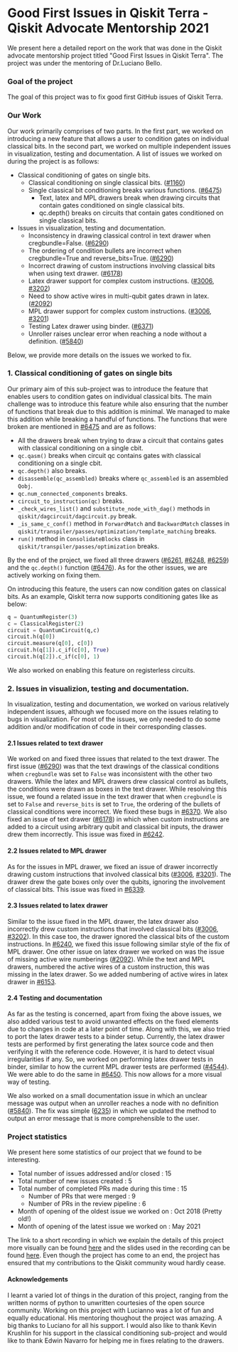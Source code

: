 # Good First Issues in Qiskit Terra - Qiskit Advocate Mentorship 2021
We present here a detailed report on the work that was done in the Qiskit advocate mentorship project titled "Good First Issues in Qiskit Terra". The project was under the mentoring of Dr.Luciano Bello.

### Goal of the project
The goal of this project was to fix good first GitHub issues of Qiskit Terra.

### Our Work
Our work primarily comprises of two parts. In the first part, we worked on introducing a new feature that allows a user to condition gates on individual classical bits. In the second part, we worked on multiple independent issues in visualization, testing and documentation. A list of issues we worked on during the project is as follows:

- Classical conditioning of gates on single bits.
    - Classical conditioning on single classical bits. ([#1160](https://github.com/Qiskit/qiskit-terra/issues/1160))
    - Single classical bit conditioning breaks various functions. ([#6475](https://github.com/Qiskit/qiskit-terra/issues/6475))
        - Text, latex and MPL drawers break when drawing circuits that contain gates conditioned on single classical bits.
        - qc.depth() breaks on circuits that contain gates conditioned on single classical bits.
- Issues in visualization, testing and documentation.
    - Inconsistency in drawing classical control in text drawer when cregbundle=False. ([#6290](https://github.com/Qiskit/qiskit-terra/issues/6290))
    - The ordering of condition bullets are incorrect when cregbundle=True and reverse_bits=True. ([#6290](https://github.com/Qiskit/qiskit-terra/issues/6290))
    - Incorrect drawing of custom instructions involving classical bits when using text drawer. ([#6178](https://github.com/Qiskit/qiskit-terra/issues/6178))
    - Latex drawer support for complex custom instructions. ([#3006](https://github.com/Qiskit/qiskit-terra/issues/3006), [#3202](https://github.com/Qiskit/qiskit-terra/issues/3202))
    - Need to show active wires in multi-qubit gates drawn in latex. ([#2092](https://github.com/Qiskit/qiskit-terra/issues/2092))
    - MPL drawer support for complex custom instructions. ([#3006](https://github.com/Qiskit/qiskit-terra/issues/3006), [#3201](https://github.com/Qiskit/qiskit-terra/issues/3201))
    - Testing Latex drawer using binder. ([#6371](https://github.com/Qiskit/qiskit-terra/issues/6371))
    - Unroller raises unclear error when reaching a node without a definition. ([#5840](https://github.com/Qiskit/qiskit-terra/issues/5840))

Below, we provide more details on the issues we worked to fix.

### 1. Classical conditioning of gates on single bits
Our primary aim of this sub-project was to introduce the feature that enables users to condition gates on individual classical bits. The main challenge was to introduce this feature while also ensuring that the number of functions that break due to this addition is minimal. We managed to make this addition while breaking a handful of functions. The functions that were broken are mentioned in [#6475](https://github.com/Qiskit/qiskit-terra/issues/6475) and are as follows:
- All the drawers break when trying to draw a circuit that contains gates with classical conditioning on a single cbit.
- ```qc.qasm()``` breaks when circuit qc contains gates with classical conditioning on a single cbit.
- ```qc.depth()``` also breaks.
- ```disassemble(qc_assembled)``` breaks where ```qc_assembled``` is an assembled ```Qobj```.
- ```qc.num_connected_components``` breaks.
- ```circuit_to_instruction(qc)``` breaks.
- ```_check_wires_list()``` and ```substitute_node_with_dag()``` methods in ```qiskit/dagcircuit/dagcircuit.py``` break.
- ```_is_same_c_conf()``` method in ```ForwardMatch``` and ```BackwardMatch``` classes in ```qiskit/transpiler/passes/optimization/template_matching``` breaks.
- ```run()``` method in ```ConsolidateBlocks``` class in ```qiskit/transpiler/passes/optimization``` breaks.

By the end of the project, we fixed all three drawers ([#6261](https://github.com/Qiskit/qiskit-terra/pull/6261), [#6248](https://github.com/Qiskit/qiskit-terra/pull/6248), [#6259](https://github.com/Qiskit/qiskit-terra/pull/6259)) and the ```qc.depth()``` function ([#6476](https://github.com/Qiskit/qiskit-terra/pull/6476)). As for the other issues, we are actively working on fixing them.

On introducing this feature, the users can now condition gates on classical bits. As an example, Qiskit terra now supports conditioning gates like as below:
```python
q = QuantumRegister(3)
c = ClassicalRegister(2)
circuit = QuantumCircuit(q,c)
circuit.h(q[0])
circuit.measure(q[0], c[0])
circuit.h(q[1]).c_if(c[0], True)
circuit.h(q[2]).c_if(c[0], 1)
```

We also worked on enabling this feature on registerless circuits.

### 2. Issues in visualizion, testing and documentation.
In visualization, testing and documentation, we worked on various relatively independent issues, although we focused more on the issues relating to bugs in visualization. For most of the issues, we only needed to do some addition and/or modification of code in their corresponding classes.

#### 2.1 Issues related to text drawer
We worked on and fixed three issues that related to the text drawer. The first issue ([#6290](https://github.com/Qiskit/qiskit-terra/pull/6290)) was that the text drawings of the classical conditions when ```cregbundle``` was set to ```False``` was inconsistent with the other two drawers. While the latex and MPL drawers drew classical control as bullets, the conditions were drawn as boxes in the text drawer. While resolving this issue, we found a related issue in the text drawer that when ```cregbundle``` is set to ```False``` and ```reverse_bits``` is set to ```True```, the ordering of the bullets of classical conditions were incorrect. We fixed these bugs in [#6370](https://github.com/Qiskit/qiskit-terra/issues/6370).
We also fixed an issue of text drawer ([#6178](https://github.com/Qiskit/qiskit-terra/pull/6178)) in which when custom instructions are added to a circuit using arbitrary qubit and classical bit inputs, the drawer drew them incorrectly. This issue was fixed in [#6242](https://github.com/Qiskit/qiskit-terra/pull/6242).

#### 2.2 Issues related to MPL drawer
As for the issues in MPL drawer, we fixed an issue of drawer incorrectly drawing custom instructions that involved classical bits ([#3006](https://github.com/Qiskit/qiskit-terra/issues/3006), [#3201](https://github.com/Qiskit/qiskit-terra/issues/3201)). The drawer drew the gate boxes only over the qubits, ignoring the involvement of classical bits. This issue was fixed in [#6339](https://github.com/Qiskit/qiskit-terra/pull/6339).

#### 2.3 Issues related to latex drawer
Similar to the issue fixed in the MPL drawer, the latex drawer also incorrectly drew custom instructions that involved classical bits ([#3006](https://github.com/Qiskit/qiskit-terra/issues/3006), [#3202](https://github.com/Qiskit/qiskit-terra/issues/3202)). In this case too, the drawer ignored the classical bits of the custom instructions. In [#6240](https://github.com/Qiskit/qiskit-terra/pull/6240), we fixed this issue following similar style of the fix of MPL drawer.
One other issue on latex drawer we worked on was the issue of missing active wire numberings ([#2092](https://github.com/Qiskit/qiskit-terra/issues/2092)). While the text and MPL drawers, numbered the active wires of a custom instruction, this was missing in the latex drawer. So we added numbering of active wires in latex drawer in [#6153](https://github.com/Qiskit/qiskit-terra/pull/6153).

#### 2.4 Testing and documentation
As far as the testing is concerned, apart from fixing the above issues, we also added various test to avoid unwanted effects on the fixed elements due to changes in code at a later point of time.
Along with this, we also tried to port the latex drawer tests to a binder setup. Currently, the latex drawer tests are performed by first generating the latex source code and then verifying it with the reference code. However, it is hard to detect visual irregularities if any. So, we worked on performing latex drawer tests in binder, similar to how the current MPL drawer tests are performed ([#4544](https://github.com/Qiskit/qiskit-terra/pull/4544)). We were able to do the same in [#6450](https://github.com/Qiskit/qiskit-terra/pull/6450). This now allows for a more visual way of testing.

We also worked on a small documentation issue in which an unclear message was output when an unroller reaches a node with no definition ([#5840](https://github.com/Qiskit/qiskit-terra/issues/5840)). The fix was simple ([6235](https://github.com/Qiskit/qiskit-terra/pull/6235)) in which we updated the method to output an error message that is more comprehensible to the user.

### Project statistics
We present here some statistics of our project that we found to be interesting.
- Total number of issues addressed and/or closed : 15
- Total number of new issues created : 5
- Total number of completed PRs made during this time : 15
    - Number of PRs that were merged       : 9
    - Number of PRs in the review pipeline : 6
- Month of opening of the oldest issue we worked on : Oct 2018 (Pretty old!)
- Month of opening of the latest issue we worked on : May 2021

The link to a short recording in which we explain the details of this project more visually can be found [here](https://github.com/TharrmashasthaPV/Good-First-Issues-in-Qiskit-Terra/blob/main/Good%20First%20Issues%20in%20Qiskit%20Terra%20-%20Presentation.avi) and the slides used in the recording can be found [here](https://github.com/TharrmashasthaPV/Good-First-Issues-in-Qiskit-Terra/blob/main/Good%20First%20Issues%20in%20Qiskit%20Terra%20-%20Slides.pdf).
Even though the project has come to an end, the project has ensured that my contributions to the Qiskit community woud hardly cease.

#### Acknowledgements
I learnt a varied lot of things in the duration of this project, ranging from the written norms of python to unwritten courtesies of the open source community. Working on this project with Lucianno was a lot of fun and equally educational. His mentoring thoughout the project was amazing. A big thanks to Luciano for all his support. I would also like to thank Kevin Krushlin for his support in the classical conditioning sub-project and would like to thank Edwin Navarro for helping me in fixes relating to the drawers.
